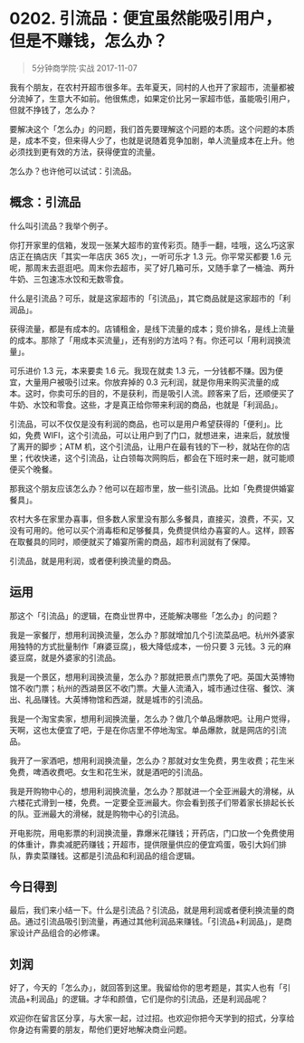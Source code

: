 # 0202. 引流品：便宜虽然能吸引用户，但是不赚钱，怎么办？
> 5分钟商学院·实战
2017-11-07

我有个朋友，在农村开超市很多年。去年夏天，同村的人也开了家超市，流量都被分流掉了，生意大不如前。他很焦虑，如果定价比另一家超市低，虽能吸引用户，但就不挣钱了，怎么办？

要解决这个「怎么办」的问题，我们首先要理解这个问题的本质。这个问题的本质是，成本不变，但来得人少了，也就是说随着竞争加剧，单人流量成本在上升。他必须找到更有效的方法，获得便宜的流量。

怎么办？也许他可以试试：引流品。

## 概念：引流品
什么叫引流品？我举个例子。

你打开家里的信箱，发现一张某大超市的宣传彩页。随手一翻，哇哦，这么巧这家店正在搞店庆「其实一年店庆 365 次」，一听可乐才 1.3 元。你平常买都要 1.6 元呢，那周末去逛逛吧。周末你去超市，买了好几箱可乐，又随手拿了一桶油、两升牛奶、三包速冻水饺和无数零食。

什么是引流品？可乐，就是这家超市的「引流品」，其它商品就是这家超市的「利润品」。

获得流量，都是有成本的。店铺租金，是线下流量的成本；竞价排名，是线上流量的成本。那除了「用成本买流量」，还有别的方法吗？有。你还可以「用利润换流量」。

可乐进价 1.3 元，本来要卖 1.6 元。我现在就卖 1.3 元，一分钱都不赚。因为便宜，大量用户被吸引过来。你放弃掉的 0.3 元利润，就是你用来购买流量的成本。这时，你卖可乐的目的，不是获利，而是吸引人流。顾客来了后，还顺便买了牛奶、水饺和零食。这些，才是真正给你带来利润的商品，也就是「利润品」。

引流品，可以不仅仅是没有利润的商品，也可以是用户希望获得的「便利」。比如，免费 WIFI，这个引流品，可以让用户到了门口，就想进来，进来后，就放慢了离开的脚步；ATM 机，这个引流品，让用户在最有钱的下一秒，就站在你的店里；代收快递，这个引流品，让白领每次网购后，都会在下班时来一趟，就可能顺便买个晚餐。

那我这个朋友应该怎么办？他可以在超市里，放一些引流品。比如「免费提供婚宴餐具」。

农村大多在家里办喜事，但多数人家里没有那么多餐具，直接买，浪费，不买，又没有可用的。他可以买个消毒柜和足够餐具，免费提供给办喜宴的人。这样，顾客在取餐具的同时，顺便就买了婚宴所需的商品，超市利润就有了保障。

引流品，就是用利润，或者便利换流量的商品。

## 运用
那这个「引流品」的逻辑，在商业世界中，还能解决哪些「怎么办」的问题？

我是一家餐厅，想用利润换流量，怎么办？那就增加几个引流菜品吧。杭州外婆家用独特的方式批量制作「麻婆豆腐」，极大降低成本，一份只要 3 元钱。3 元的麻婆豆腐，就是外婆家的引流品。

我是一个景区，想用利润换流量，怎么办？那就把景点门票免了吧。英国大英博物馆不收门票；杭州的西湖景区不收门票。大量人流涌入，城市通过住宿、餐饮、演出、礼品赚钱。大英博物馆和西湖，就是城市的引流品。

我是一个淘宝卖家，想用利润换流量，怎么办？做几个单品爆款吧。让用户觉得，天啊，这也太便宜了吧，于是在你店里不停地淘宝。单品爆款，就是网店的引流品。

我开了一家酒吧，想用利润换流量，怎么办？那就对女生免费，男生收费；花生米免费，啤酒收费吧。女生和花生米，就是酒吧的引流品。

我是开购物中心的，想用利润换流量，怎么办？那就进一个全亚洲最大的滑梯，从六楼花式滑到一楼，免费。一定要全亚洲最大。你会看到孩子们带着家长排起长长的队。亚洲最大的滑梯，就是购物中心的引流品。

开电影院，用电影票的利润换流量，靠爆米花赚钱；开药店，门口放一个免费使用的体重计，靠卖减肥药赚钱；开超市，提供限量供应的便宜鸡蛋，吸引大妈们排队，靠卖菜赚钱。这都是引流品和利润品的组合逻辑。

## 今日得到
最后，我们来小结一下。什么是引流品？引流品，就是用利润或者便利换流量的商品。通过引流品吸引到流量，再通过其他利润品来赚钱。「引流品+利润品」，是商家设计产品组合的必修课。

## 刘润
好了，今天的「怎么办」，就回答到这里。我留给你的思考题是，其实人也有「引流品+利润品」的逻辑。才华和颜值，它们是你的引流品，还是利润品呢？

欢迎你在留言区分享，与大家一起，过过招。也欢迎你把今天学到的招式，分享给你身边有需要的朋友，帮他们更好地解决商业问题。



